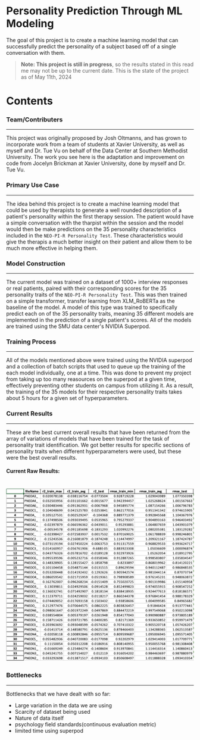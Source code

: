 # Personality Prediction Through ML Modeling

The goal of this project is to create a machine learning model that can successfully predict the personality of a subject based off of a single conversation with them.

> **Note: This project is still in progress**, so the results stated in this read me may not be up to the current date. This is the state of the project as of May 11th, 2024

# Contents

### Team/Contributers
---

This project was originally proposed by Josh Oltmanns, and has grown to incorporate work from a team of students at Xavier University, as well as myself and Dr. Tue Vu on behalf of the Data Center at Southern Methodist University. The work you see here is the adaptation and improvement on code from Jocelyn Brickman at Xavier University, done by myself and Dr. Tue Vu.

### Primary Use Case
---

The idea behind this project is to create a machine learning model that could be used by therapists to generate a well rounded description of a patient's personality within the first therapy session. The patient would have a simple conversation with the tharpist within the session and the model would then be make predictions on the 35 personality characteristics included in the `NEO-PI-R Personality Test`. These characteristics would give the therapis a much better insight on their patient and allow them to be much more effective in helping them.

### Model Construction
---

The current model was trained on a dataset of 1000+ interview responses or real patients, paired with their corresponding scores for the 35 personality traits of the  `NEO-PI-R Personality Test`. This was then trained on a simple transformer, transfer learning from XLM_RoBERTa as the baseline of the model. A model of this type was trained to specifically predict each on of the 35 personality traits, meaning 35 different models are implemented in the prediction of a single patient's scores. All of the models are trained using the SMU data center's NVIDIA Superpod.

### Training Process
---

All of the models mentioned above were trained using the NVIDIA superpod and a collection of batch scripts that used to queue up the training of the each model individually, one at a time. This was done to prevent my project from taking up too many reasources on the superpod at a given time, effectively preventing other students on campus from utilizing it. As a result, the training of the 35 models for their respective personality traits takes about 5 hours for a given set of hyperparameters.

### Current Results
---

These are the best current overall results that have been returned from the array of variations of models that have been trained for the task of personality trait identification. We got better results for specific sections of personality traits when different hyperparameters were used, but these were the best overall results.

#### Current Raw Results:
# ![data](https://github.com/lattiric/Psych_Personality_ML_Modeling_SMU_Research/blob/main/results_image.png)

### Bottlenecks
---

Bottlenecks that we have dealt with so far:
- Large variation in the data we are using
- Scarcity of dataset being used
- Nature of data itself
- psychology field standards(continuous evaluation metric)
- limited time using superpod
